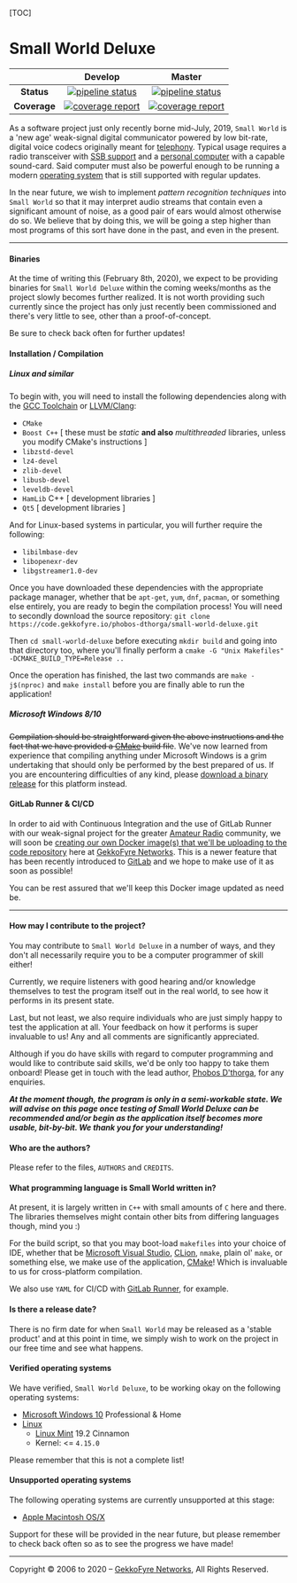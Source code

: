 [TOC]

# Small World Deluxe

|              |                           Develop                            |                            Master                            |
| :----------: | :----------------------------------------------------------: | :----------------------------------------------------------: |
|  **Status**  | [![pipeline status](https://code.gekkofyre.io/phobos-dthorga/small-world-deluxe/badges/develop/pipeline.svg)](https://code.gekkofyre.io/phobos-dthorga/small-world-deluxe/commits/develop) | [![pipeline status](https://code.gekkofyre.io/phobos-dthorga/small-world-deluxe/badges/master/pipeline.svg)](https://code.gekkofyre.io/phobos-dthorga/small-world-deluxe/commits/master) |
| **Coverage** | [![coverage report](https://code.gekkofyre.io/phobos-dthorga/small-world-deluxe/badges/develop/coverage.svg)](https://code.gekkofyre.io/phobos-dthorga/small-world-deluxe/commits/develop) | [![coverage report](https://code.gekkofyre.io/phobos-dthorga/small-world-deluxe/badges/master/coverage.svg)](https://code.gekkofyre.io/phobos-dthorga/small-world-deluxe/commits/master) |

As a software project just only recently borne mid-July, 2019, `Small World` is a 'new age' weak-signal digital communicator powered by low bit-rate, digital voice codecs originally meant for [telephony](https://en.wikipedia.org/wiki/Telephony). Typical usage requires a radio transceiver with [SSB support](https://en.wikipedia.org/wiki/Single-sideband_modulation) and a [personal computer](https://en.wikipedia.org/wiki/Personal_computer) with a capable sound-card. Said computer must also be powerful enough to be running a modern [operating system](https://en.wikipedia.org/wiki/Operating_system) that is still supported with regular updates.

In the near future, we wish to implement *pattern recognition techniques* into `Small World` so that it may interpret audio streams that contain even a significant amount of noise, as a good pair of ears would almost otherwise do so. We believe that by doing this, we will be going a step higher than most programs of this sort have done in the past, and even in the present.

------

#### Binaries

At the time of writing this (February 8th, 2020), we expect to be providing binaries for `Small World Deluxe` within the coming weeks/months as the project slowly becomes further realized. It is not worth providing such currently since the project has only just recently been commissioned and there's very little to see, other than a proof-of-concept.

Be sure to check back often for further updates!

#### Installation / Compilation

##### Linux and similar

To begin with, you will need to install the following dependencies along with the [GCC Toolchain](https://gcc.gnu.org/) or [LLVM/Clang](https://clang.llvm.org/):

- `CMake`
- `Boost C++` [ these must be *static* **and also** *multithreaded* libraries, unless you modify CMake's instructions ]
- `libzstd-devel`
- `lz4-devel`
- `zlib-devel`
- `libusb-devel`
- `leveldb-devel`
- `HamLib` C++ [ development libraries ]
- `Qt5` [ development libraries ]

And for Linux-based systems in particular, you will further require the following:

* `libilmbase-dev`
* `libopenexr-dev`
* `libgstreamer1.0-dev`

Once you have downloaded these dependencies with the appropriate package manager, whether that be `apt-get`, `yum`, `dnf`, `pacman`, or something else entirely, you are ready to begin the compilation process! You will need to secondly download the source repository: `git clone https://code.gekkofyre.io/phobos-dthorga/small-world-deluxe.git`

Then `cd small-world-deluxe` before executing `mkdir build` and going into that directory too, where you'll finally perform a `cmake -G "Unix Makefiles" -DCMAKE_BUILD_TYPE=Release ..`

Once the operation has finished, the last two commands are `make -j$(nproc)` and `make install` before you are finally able to run the application!

##### Microsoft Windows 8/10

~~Compilation should be straightforward given the above instructions and the fact that we have provided a [CMake](https://cmake.org/) build file~~. We've now learned from experience that compiling anything under Microsoft Windows is a grim undertaking that should only be performed by the best prepared of us. If you are encountering difficulties of any kind, please [download a binary release](https://code.gekkofyre.io/phobos-dthorga/small-world-deluxe/-/releases) for this platform instead.

#### GitLab Runner & CI/CD

In order to aid with Continuous Integration and the use of GitLab Runner with our weak-signal project for the greater [Amateur Radio](https://en.wikipedia.org/wiki/Amateur_radio) community, we will soon be [creating our own Docker image(s) that we'll be uploading to the code repository](https://code.gekkofyre.io/phobos-dthorga/small-world-deluxe/container_registry) here at [GekkoFyre Networks](https://gekkofyre.io/). This is a newer feature that has been recently introduced to [GitLab](https://gitlab.com/) and we hope to make use of it as soon as possible!

You can be rest assured that we'll keep this Docker image updated as need be.

------

#### How may I contribute to the project?

You may contribute to `Small World Deluxe` in a number of ways, and they don't all necessarily require you to be a computer programmer of skill either!

Currently, we require listeners with good hearing and/or knowledge themselves to test the program itself out in the real world, to see how it performs in its present state.

Last, but not least, we also require individuals who are just simply happy to test the application at all. Your feedback on how it performs is super invaluable to us! Any and all comments are significantly appreciated.

Although if you do have skills with regard to computer programming and would like to contribute said skills, we'd be only too happy to take them onboard! Please get in touch with the lead author, [Phobos D'thorga](mailto:phobos.gekko@gekkofyre.io), for any enquiries.

***At the moment though, the program is only in a semi-workable state. We will advise on this page once testing of Small World Deluxe can be recommended and/or begin as the application itself  becomes more usable, bit-by-bit. We thank you for your understanding!***

#### Who are the authors?

Please refer to the files, `AUTHORS` and `CREDITS`.

#### What programming language is Small World written in?

At present, it is largely written in `C++` with small amounts of `C` here and there. The libraries themselves might contain other bits from differing languages though, mind you :)

For the build script, so that you may boot-load `makefiles` into your choice of IDE, whether that be [Microsoft Visual Studio](https://visualstudio.microsoft.com/), [CLion](https://www.jetbrains.com/clion/), `nmake`, plain ol' `make`, or something else, we make use of the application, [CMake](https://cmake.org/)! Which is invaluable to us for cross-platform compilation.

We also use `YAML` for CI/CD with [GitLab Runner](https://docs.gitlab.com/runner/), for example.

#### Is there a release date?

There is no firm date for when `Small World` may be released as a 'stable product' and at this point in time, we simply wish to work on the project in our free time and see what happens.

#### Verified operating systems

We have verified, `Small World Deluxe`, to be working okay on the following operating systems:

- [Microsoft Windows 10](https://en.wikipedia.org/wiki/Windows_10) Professional & Home
- [Linux](https://en.wikipedia.org/wiki/Linux)
  - [Linux Mint](https://en.wikipedia.org/wiki/Linux_Mint) 19.2 Cinnamon
  - Kernel: <= `4.15.0`

Please remember that this is not a complete list!

#### Unsupported operating systems

The following operating systems are currently unsupported at this stage:

- [Apple Macintosh OS/X](https://en.wikipedia.org/wiki/MacOS)

Support for these will be provided in the near future, but please remember to check back often so as to see the progress we have made!

------

Copyright © 2006 to 2020 – [GekkoFyre Networks](https://gekkofyre.io/), All Rights Reserved.